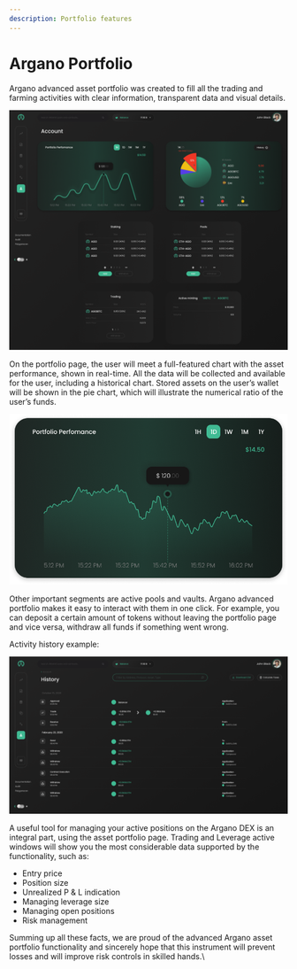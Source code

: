 ```yaml
---
description: Portfolio features
---
```


# Argano Portfolio

Argano advanced asset portfolio was created to fill all the trading and farming activities with clear information, transparent data and visual details.

![User's account example](<.gitbook/assets/account (2).png>)

On the portfolio page, the user will meet a full-featured chart with the asset performance, shown in real-time. All the data will be collected and available for the user, including a historical chart. Stored assets on the user’s wallet will be shown in the pie chart, which will illustrate the numerical ratio of the user’s funds.

![](.gitbook/assets/group-307.png)

Other important segments are active pools and vaults. Argano advanced portfolio makes it easy to interact with them in one click. For example, you can deposit a certain amount of tokens without leaving the portfolio page and vice versa, withdraw all funds if something went wrong.

Activity history example:

![Activity history](<.gitbook/assets/history (1).png>)

A useful tool for managing your active positions on the Argano DEX is an integral part, using the asset portfolio page. Trading and Leverage active windows will show you the most considerable data supported by the functionality, such as:

* Entry price
* Position size
* Unrealized P & L indication
* Managing leverage size
* Managing open positions
* Risk management

Summing up all these facts, we are proud of the advanced Argano asset portfolio functionality and sincerely hope that this instrument will prevent losses and will improve risk controls in skilled hands.\
